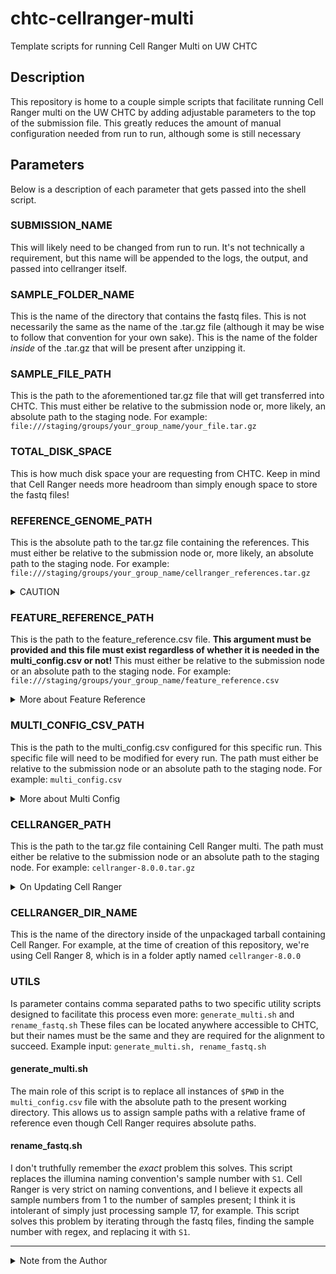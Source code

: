 # chtc-cellranger-multi
Template scripts for running Cell Ranger Multi on UW CHTC

## Description
This repository is home to a couple simple scripts that facilitate running Cell Ranger multi on the UW CHTC by adding adjustable parameters to the top of the submission file. This greatly reduces the amount of manual configuration needed from run to run, although some is still necessary

## Parameters
Below is a description of each parameter that gets passed into the shell script.

### SUBMISSION_NAME
This will likely need to be changed from run to run. It's not technically a requirement, but this name will be appended to the logs, the output, and passed into cellranger itself.

### SAMPLE_FOLDER_NAME
This is the name of the directory that contains the fastq files. This is not necessarily the same as the name of the .tar.gz file (although it may be wise to follow that convention for your own sake). This is the name of the folder _inside_ of the .tar.gz that will be present after unzipping it.

### SAMPLE_FILE_PATH
This is the path to the aforementioned tar.gz file that will get transferred into CHTC. This must either be relative to the submission node or, more likely, an absolute path to the staging node. For example:
`file:///staging/groups/your_group_name/your_file.tar.gz`

### TOTAL_DISK_SPACE
This is how much disk space your are requesting from CHTC. Keep in mind that Cell Ranger needs more headroom than simply enough space to store the fastq files!

### REFERENCE_GENOME_PATH
This is the absolute path to the tar.gz file containing the references. This must either be relative to the submission node or, more likely, an absolute path to the staging node. For example:
`file:///staging/groups/your_group_name/cellranger_references.tar.gz`
<details>
<summary>CAUTION</summary>
<br>
If you need to update / repackage the references, the executable shell script will also need to be updated! Whether a consequence of laziness or simply because it does not seeem to be worth the time at present, the shell script is hardcoded around unpacking this particular reference file -- specifically concerning `refdata-gex-GRCh38-20240A.tar.gz` inside of the references tarball. If you change/update the references, this section of the `align_cellranger_multi.sh` file under `*****UNTAR REF DIR*****` will need to be updated.
</details>

### FEATURE_REFERENCE_PATH
This is the path to the feature_reference.csv file. **This argument must be provided and this file must exist regardless of whether it is needed in the multi_config.csv or not!** This must either be relative to the submission node or an absolute path to the staging node. For example:
`file:///staging/groups/your_group_name/feature_reference.csv`

<details>
<summary>More about Feature Reference</summary>
<br>
Generally, a feauture reference is needed for multimodal assays, such as antibody capture (Cell hashing).
For more about how to format/structure the feature_reference.csv, visit 10X Genomics documentation available here:
[Link](https://www.10xgenomics.com/support/software/cell-ranger/latest/analysis/inputs/cr-feature-ref-csv)
</details>

### MULTI_CONFIG_CSV_PATH
This is the path to the multi_config.csv configured for this specific run. This specific file will need to be modified for every run. The path must either be relative to the submission node or an absolute path to the staging node. For example: 
`multi_config.csv`
<details>
<summary>More about Multi Config</summary>
<br>
The multi config is what must be adjusted every run to specify details about the sample and its fastq files. Cell Ranger requires absolute file paths, which we are unable to predict when using CHTC. Because of this, the utility scripts support using `$PWD` notation for the present working directory in the multi_config.csv file paths. Additional information about how to structure the rest of the config and the available options can be found in the 10X Genomics documentation available here:
[Link](https://www.10xgenomics.com/support/software/cell-ranger/latest/advanced/cr-multi-config-csv-opts)
</details>

### CELLRANGER_PATH
This is the path to the tar.gz file containing Cell Ranger multi. The path must either be relative to the submission node or an absolute path to the staging node. For example: 
`cellranger-8.0.0.tar.gz`
<details>
<summary>On Updating Cell Ranger</summary>
<br>
In order to update Cell Ranger, a new tarball must be created with the given version. There are numerous ways of doing this -- one easy one is to launch an interactive session on CHTC and install cellranger into a folder by following the steps on 10X's website. Updating Cell Ranger may or may not require additional modifications to these scripts beyond these parameters.
</details>

### CELLRANGER_DIR_NAME
This is the name of the directory inside of the unpackaged tarball containing Cell Ranger. For example, at the time of creation of this repository, we're using Cell Ranger 8, which is in a folder aptly named `cellranger-8.0.0`

### UTILS
Is parameter contains comma separated paths to two specific utility scripts designed to facilitate this process even more: `generate_multi.sh` and `rename_fastq.sh` These files can be located anywhere accessible to CHTC, but their names must be the same and they are required for the alignment to succeed.
Example input: `generate_multi.sh, rename_fastq.sh`

#### generate_multi.sh
The main role of this script is to replace all instances of `$PWD` in the `multi_config.csv` file with the absolute path to the present working directory. This allows us to assign sample paths with a relative frame of reference even though Cell Ranger requires absolute paths.

#### rename_fastq.sh
I don't truthfully remember the *exact* problem this solves. This script replaces the illumina naming convention's sample number with `S1`. Cell Ranger is very strict on naming conventions, and I believe it expects all sample numbers from 1 to the number of samples present; I think it is intolerant of simply just processing sample 17, for example. This script solves this problem by iterating through the fastq files, finding the sample number with regex, and replacing it with `S1`.

---

<details>
<summary>Note from the Author</summary>
<br>
I am well aware that this is not a perfect nor ideal solution, but I do believe that this makes performing the alignment <em>substantially</em> easier for very minimal development effort. I welcome my successors to improve this by containerizing it and generating the configuration programmtically. We'll call it a challenge left for the reader...
</details>


